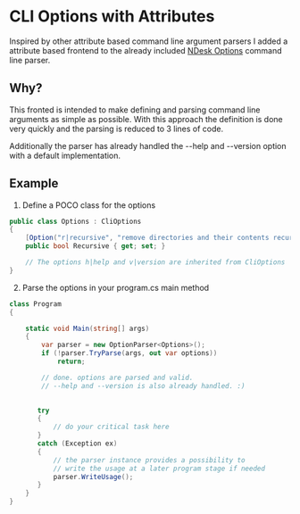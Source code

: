 ﻿# CLI Options with Attributes

Inspired by other attribute based command line argument parsers I added a attribute based frontend to the
already included [NDesk Options](./NDeskOptions.md) command line parser.

## Why?

This fronted is intended to make defining and parsing command line arguments as simple as possible.
With this approach the definition is done very quickly and the parsing is reduced to 3 lines of code.

Additionally the parser has already handled the --help and --version option with a default implementation.


## Example

1. Define a POCO class for the options
```csharp
public class Options : CliOptions
{
    [Option("r|recursive", "remove directories and their contents recursively")]
    public bool Recursive { get; set; }

    // The options h|help and v|version are inherited from CliOptions
}
```

2. Parse the options in your program.cs main method
```csharp
class Program
{

    static void Main(string[] args)
    {
        var parser = new OptionParser<Options>();
        if (!parser.TryParse(args, out var options))
            return;

        // done. options are parsed and valid. 
        // --help and --version is also already handled. :)

       
       try
       {
           // do your critical task here
       }
       catch (Exception ex)
       {
           // the parser instance provides a possibility to 
           // write the usage at a later program stage if needed
           parser.WriteUsage();
       }
    }
}
```
